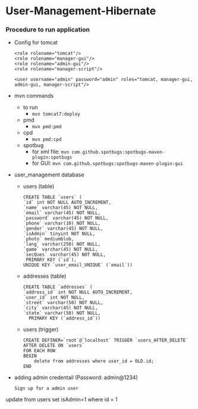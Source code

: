 # User-Management-Hibernate

### Procedure to run application

- Config for tomcat 
  ```
  <role rolename="tomcat"/>
  <role rolename="manager-gui"/>
  <role rolename="admin-gui"/>
  <role rolename="manager-script"/>

  <user username="admin" password="admin" roles="tomcat, manager-gui, admin-gui, manager-script"/>
  ```
  
- mvn commands
   - to run
     - ``` mvn tomcat7:deploy ```
   - pmd
     - ``` mvn pmd:pmd ```
   - cpd
     - ``` mvn pmd:cpd ```
   - spotbug
     - for xml file:  ``` mvn com.github.spotbugs:spotbugs-maven-plugin:spotbugs ``` 
     - for GUI: ``` mvn com.github.spotbugs:spotbugs-maven-plugin:gui ``` 
     
  
- user_management database
  - users (table)
    ```
    CREATE TABLE `users` (
    `id` int NOT NULL AUTO_INCREMENT,
    `name` varchar(45) NOT NULL,
    `email` varchar(45) NOT NULL,
    `password` varchar(45) NOT NULL,
    `phone` varchar(10) NOT NULL,
    `gender` varchar(45) NOT NULL,
    `isAdmin` tinyint NOT NULL,
    `photo` mediumblob,
    `lang` varchar(250) NOT NULL,
    `game` varchar(45) NOT NULL,
    `secQues` varchar(45) NOT NULL,
     PRIMARY KEY (`id`),
    UNIQUE KEY `user_email_UNIQUE` (`email`)) 
    ```
   - addresses (table)
      ```
     CREATE TABLE `addresses` (
      `address_id` int NOT NULL AUTO_INCREMENT,
      `user_id` int NOT NULL,
      `street` varchar(50) NOT NULL,
      `city` varchar(45) NOT NULL,
      `state` varchar(50) NOT NULL,
        PRIMARY KEY (`address_id`))
      ```
    - users (trigger)
        ```
        CREATE DEFINER=`root`@`localhost` TRIGGER `users_AFTER_DELETE` AFTER DELETE ON `users` 
        FOR EACH ROW 
        BEGIN
	        delete from addresses where user_id = OLD.id;
        END
        ```
 - adding admin credentail (Password: admin@1234)
 	```
	Sign up for a admin user
  update from users set isAdmin=1 where id = 1
  ``` 
    
